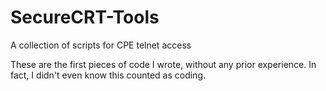 # SecureCRT-Tools
A collection of scripts for CPE telnet access

These are the first pieces of code I wrote, without any prior experience.
In fact, I didn't even know this counted as coding.
